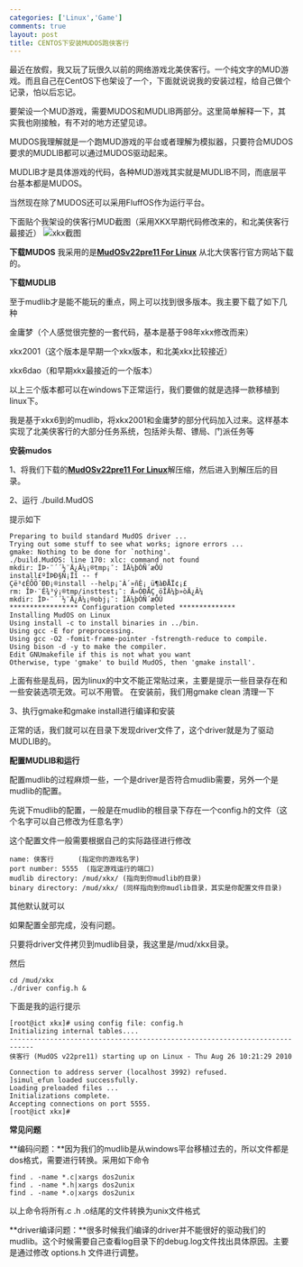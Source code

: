 ```yaml
--- 
categories: ['Linux','Game']
comments: true
layout: post
title: CENTOS下安装MUDOS跑侠客行
---
```

最近在放假，我又玩了玩很久以前的网络游戏北美侠客行。一个纯文字的MUD游戏。而且自己在CentOS下也架设了一个，下面就说说我的安装过程，给自己做个记录，怕以后忘记。

要架设一个MUD游戏，需要MUDOS和MUDLIB两部分。这里简单解释一下，其实我也刚接触，有不对的地方还望见谅。

MUDOS我理解就是一个跑MUD游戏的平台或者理解为模拟器，只要符合MUDOS要求的MUDLIB都可以通过MUDOS驱动起来。

MUDLIB才是具体游戏的代码，各种MUD游戏其实就是MUDLIB不同，而底层平台基本都是MUDOS。

当然现在除了MUDOS还可以采用FluffOS作为运行平台。

下面贴个我架设的侠客行MUD截图（采用XKX早期代码修改来的，和北美侠客行最接近）
![xkx截图](http://farm9.staticflickr.com/8087/8514869856_f372e947e4_z.jpg)

**下载MUDOS**
我采用的是<a href="http://www.pkuxkx.net/download/soft.php?id=20"><b>MudOSv22pre11 For Linux</b></a> 从北大侠客行官方网站下载的。

**下载MUDLIB**

至于mudlib才是能不能玩的重点，网上可以找到很多版本。我主要下载了如下几种

金庸梦（个人感觉很完整的一套代码，基本是基于98年xkx修改而来）

xkx2001（这个版本是早期一个xkx版本，和北美xkx比较接近）

xkx6dao（和早期xkx最接近的一个版本）

以上三个版本都可以在windows下正常运行，我们要做的就是选择一款移植到linux下。

我是基于xkx6到的mudlib，将xkx2001和金庸梦的部分代码加入过来。这样基本实现了北美侠客行的大部分任务系统，包括斧头帮、镖局、门派任务等

**安装mudos**

1、将我们下载的<a href="http://www.pkuxkx.net/download/soft.php?id=20"><b>MudOSv22pre11 For Linux</b></a>解压缩，然后进入到解压后的目录。

2、运行 ./build.MudOS

提示如下

```
Preparing to build standard MudOS driver ...
Trying out some stuff to see what works; ignore errors ...
gmake: Nothing to be done for `nothing'.
./build.MudOS: line 170: xlc: command not found
mkdir: ÎÞ·¨´´½¨Ä¿Â¼¡®tmp¡¯: ÎÄ¼þÒÑ´æÔÚ
install£ºÎÞÐ§Ñ¡Ïî -- f
Çë³¢ÊÔÖ´ÐÐ¡®install --help¡¯À´»ñÈ¡¸ü¶àÐÅÏ¢¡£
rm: ÎÞ·¨É¾³ý¡®tmp/insttest¡¯: Ã»ÓÐÄÇ¸öÎÄ¼þ»òÄ¿Â¼
mkdir: ÎÞ·¨´´½¨Ä¿Â¼¡®obj¡¯: ÎÄ¼þÒÑ´æÔÚ
***************** Configuration completed **************
Installing MudOS on Linux
Using install -c to install binaries in ../bin.
Using gcc -E for preprocessing.
Using gcc -O2 -fomit-frame-pointer -fstrength-reduce to compile.
Using bison -d -y to make the compiler.
Edit GNUmakefile if this is not what you want
Otherwise, type 'gmake' to build MudOS, then 'gmake install'.
```

上面有些是乱码，因为linux的中文不能正常贴过来，主要是提示一些目录存在和一些安装选项无效。可以不用管。
在安装前，我们用gmake clean 清理一下

3、执行gmake和gmake install进行编译和安装

正常的话，我们就可以在目录下发现driver文件了，这个driver就是为了驱动MUDLIB的。

**配置MUDLIB和运行**

配置mudlib的过程麻烦一些，一个是driver是否符合mudlib需要，另外一个是mudlib的配置。

先说下mudlib的配置，一般是在mudlib的根目录下存在一个config.h的文件（这个名字可以自己修改为任意名字）

这个配置文件一般需要根据自己的实际路径进行修改

```
name: 侠客行      (指定你的游戏名字)
port number: 5555  (指定游戏运行的端口)
mudlib directory: /mud/xkx/ (指向到你mudlib的目录)
binary directory: /mud/xkx/ (同样指向到你mudlib目录，其实是你配置文件目录)
```

其他默认就可以

如果配置全部完成，没有问题。

只要将driver文件拷贝到mudlib目录，我这里是/mud/xkx目录。

然后

```
cd /mud/xkx
./driver config.h &
```

下面是我的运行提示

```
[root@ict xkx]# using config file: config.h
Initializing internal tables....
----------------------------------------------------------------------------
侠客行 (MudOS v22pre11) starting up on Linux - Thu Aug 26 10:21:29 2010

Connection to address server (localhost 3992) refused.
]simul_efun loaded successfully.
Loading preloaded files ...
Initializations complete.
Accepting connections on port 5555.
[root@ict xkx]#
```

**常见问题**

**编码问题：**因为我们的mudlib是从windows平台移植过去的，所以文件都是dos格式，需要进行转换。采用如下命令

```
find . -name *.c|xargs dos2unix
find . -name *.h|xargs dos2unix
find . -name *.o|xargs dos2unix
```

以上命令将所有.c .h .o结尾的文件转换为unix文件格式

**driver编译问题：**很多时候我们编译的driver并不能很好的驱动我们的mudlib。这个时候需要自己查看log目录下的debug.log文件找出具体原因。主要是通过修改 options.h  文件进行调整。
